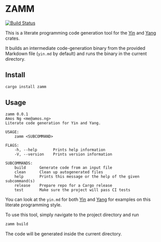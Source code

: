 # ZAMM

[![Build Status](https://travis-ci.com/amosjyng/zamm.svg?branch=main)](https://travis-ci.com/amosjyng/zamm)

This is a literate programming code generation tool for the [Yin](https://crates.io/crates/zamm_yin) and [Yang](https://crates.io/crates/zamm_yang) crates.

It builds an intermediate code-generation binary from the provided Markdown file (`yin.md` by default) and runs the binary in the current directory.

## Install

```sh
cargo install zamm
```

## Usage

```text
zamm 0.0.1
Amos Ng <me@amos.ng>
Literate code generation for Yin and Yang.

USAGE:
    zamm <SUBCOMMAND>

FLAGS:
    -h, --help       Prints help information
    -V, --version    Prints version information

SUBCOMMANDS:
    build      Generate code from an input file
    clean      Clean up autogenerated files
    help       Prints this message or the help of the given subcommand(s)
    release    Prepare repo for a Cargo release
    test       Make sure the project will pass CI tests
```

You can look at the `yin.md` for both [Yin](https://github.com/amosjyng/yin/blob/main/yin.md) and [Yang](https://github.com/amosjyng/yang/blob/main/yin.md) for examples on this literate programming style.

To use this tool, simply navigate to the project directory and run

```sh
zamm build
```

The code will be generated inside the current directory.
